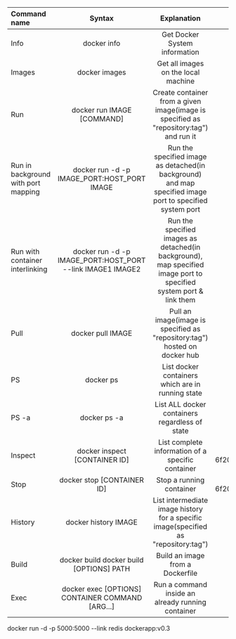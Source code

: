 | Command name       | Syntax     | Explanation    | Example  |
| :------------- | :----------: | :-----------: | :---------:   |
|  Info | docker info   | Get Docker System information | docker info |
|  Images  | docker images | Get all images on the local machine | docker images |
|  Run  | docker run IMAGE [COMMAND] | Create container from a given image(image is specified as "repository:tag") and run it  | docker run busybox:1.33 echo "hello world" |
|  Run in background with port mapping  | docker run -d -p IMAGE_PORT:HOST_PORT IMAGE | Run the specified image as detached(in background) and map specified image port to specified system port  | docker run -d -p 5000:5000 03b3e73a4303 |
|  Run with container interlinking  | docker run -d -p IMAGE_PORT:HOST_PORT --link IMAGE1 IMAGE2 | Run the specified images as detached(in background), map specified image port to specified system port & link them | docker run -d -p 5000:5000 --link redis dockerapp:v0.3 |
|  Pull  | docker pull IMAGE | Pull an image(image is specified as "repository:tag") hosted on docker hub | docker pull eclipse-mosquitto:2.0.9 |
|  PS  | docker ps | List docker containers which are in running state | docker ps |
|  PS -a  | docker ps -a | List ALL docker containers regardless of state | docker ps -a |
|  Inspect  | docker inspect [CONTAINER ID] | List complete information of a specific container | docker inspect 6f200c88b084ac62757ca4b5fad7f9f05925202cade9e00d25bdbf8a637f4e1f |
|  Stop  | docker stop [CONTAINER ID] | Stop a running container | docker stop 6f200c88b084ac62757ca4b5fad7f9f05925202cade9e00d25bdbf8a637f4e1f |
|  History  | docker history IMAGE | List intermediate image history for a specific image(specified as "repository:tag") | docker history tomcat:8.0 |
|  Build  | docker build docker build [OPTIONS] PATH | Build an image from a Dockerfile |  docker build -t imgName:sometag . |
|  Exec  | docker exec [OPTIONS] CONTAINER COMMAND [ARG...] | Run a command inside an already running container |  docker exec -it adf59321d5f2 bash |


docker run -d -p 5000:5000 --link redis dockerapp:v0.3

